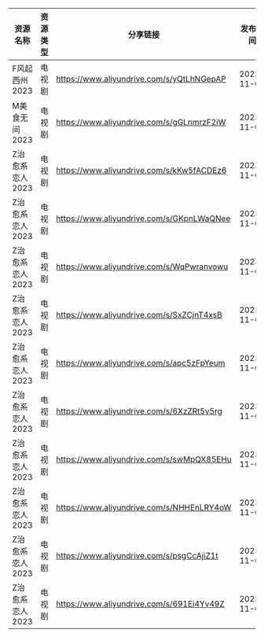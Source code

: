 | 资源名称       | 资源类型 | 分享链接                                      | 发布时间       |
| ---------- | ---- | ----------------------------------------- | ---------- |
| F风起西州2023  | 电视剧  | https://www.aliyundrive.com/s/yQtLhNGepAP | 2023-11-05 |
| M美食无间2023  | 电视剧  | https://www.aliyundrive.com/s/gGLnmrzF2iW | 2023-11-05 |
| Z治愈系恋人2023 | 电视剧  | https://www.aliyundrive.com/s/kKw5fACDEz6 | 2023-11-05 |
| Z治愈系恋人2023 | 电视剧  | https://www.aliyundrive.com/s/GKpnLWaQNee | 2023-11-05 |
| Z治愈系恋人2023 | 电视剧  | https://www.aliyundrive.com/s/WqPwranvowu | 2023-11-05 |
| Z治愈系恋人2023 | 电视剧  | https://www.aliyundrive.com/s/SxZCjnT4xsB | 2023-11-05 |
| Z治愈系恋人2023 | 电视剧  | https://www.aliyundrive.com/s/apc5zFpYeum | 2023-11-05 |
| Z治愈系恋人2023 | 电视剧  | https://www.aliyundrive.com/s/6XzZRt5v5rg | 2023-11-05 |
| Z治愈系恋人2023 | 电视剧  | https://www.aliyundrive.com/s/swMpQX85EHu | 2023-11-05 |
| Z治愈系恋人2023 | 电视剧  | https://www.aliyundrive.com/s/NHHEnLRY4oW | 2023-11-05 |
| Z治愈系恋人2023 | 电视剧  | https://www.aliyundrive.com/s/psgCcAjiZ1t | 2023-11-05 |
| Z治愈系恋人2023 | 电视剧  | https://www.aliyundrive.com/s/691Ei4Yv49Z | 2023-11-05 |

